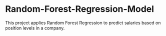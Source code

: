 # Random-Forest-Regression-Model
This project applies Random Forest Regression to predict salaries based on position levels in a company.
